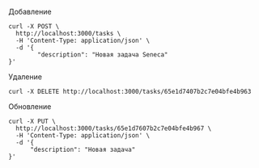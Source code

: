 Добавление
```shell
curl -X POST \
  http://localhost:3000/tasks \
  -H 'Content-Type: application/json' \
  -d '{
        "description": "Новая задача Seneca"
}'
```

Удаление
```shell
curl -X DELETE http://localhost:3000/tasks/65e1d7407b2c7e04bfe4b963
```

Обновление
```shell
curl -X PUT \
  http://localhost:3000/tasks/65e1d7607b2c7e04bfe4b967 \
  -H 'Content-Type: application/json' \
  -d '{
      "description": "Новая задача"
}'
```